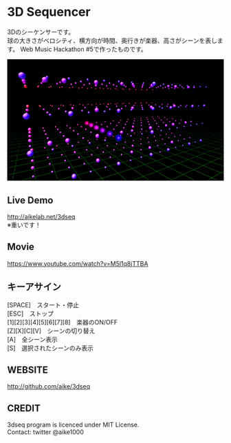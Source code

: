 3D Sequencer
====
3Dのシーケンサーです。  
球の大きさがベロシティ、横方向が時間、奥行きが楽器、高さがシーンを表します。
Web Music Hackathon #5で作ったものです。

![screenshot](ss.png)

## Live Demo
http://aikelab.net/3dseq  
※重いです！

## Movie
https://www.youtube.com/watch?v=M5l1q8jTTBA

## キーアサイン
[SPACE]　スタート・停止  
[ESC]　ストップ  
[1][2][3][4][5][6][7][8]　楽器のON/OFF  
[Z][X][C][V]　シーンの切り替え  
[A]　全シーン表示  
[S]　選択されたシーンのみ表示

## WEBSITE
http://github.com/aike/3dseq

## CREDIT
3dseq program is licenced under MIT License.  
Contact: twitter @aike1000
